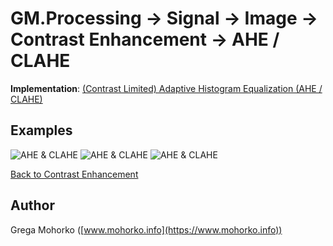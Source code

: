 # GM.Processing -> Signal -> Image -> Contrast Enhancement -> AHE / CLAHE

**Implementation**: [(Contrast Limited) Adaptive Histogram Equalization (AHE / CLAHE)](AdaptiveHistogramEqualization.cs)

## Examples

![AHE & CLAHE](/Documentation/Signal/Image/Contrast%20Enhancement/AHE/AHE%20&%20CLAHE%20Schonbrunn%20garden%201.gif "(Contrast Limited) Adaptive Histogram Equalization ((CL)AHE)")
![AHE & CLAHE](/Documentation/Signal/Image/Contrast%20Enhancement/AHE/AHE%20&%20CLAHE%20Schonbrunn%20garden%202.gif "(Contrast Limited) Adaptive Histogram Equalization ((CL)AHE)")
![AHE & CLAHE](/Documentation/Signal/Image/Contrast%20Enhancement/AHE/AHE%20&%20CLAHE%20Schonbrunn%20entrance.gif "(Contrast Limited) Adaptive Histogram Equalization ((CL)AHE)")

[Back to Contrast Enhancement](/src/GM.Processing/GM.Processing/Signal/Image/ContrastEnhancement)

## Author
Grega Mohorko ([www.mohorko.info](https://www.mohorko.info))